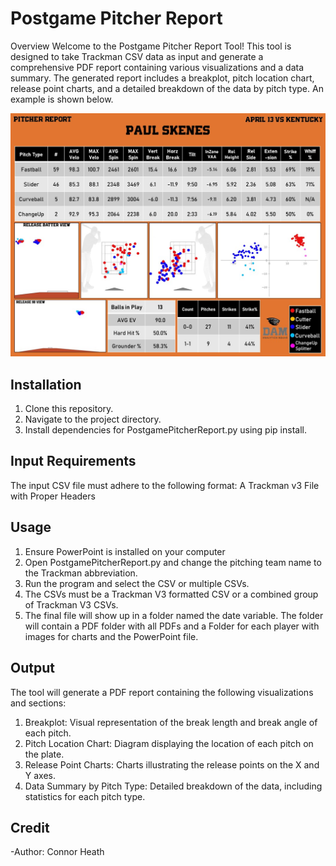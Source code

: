 # Postgame Pitcher Report
Overview
Welcome to the Postgame Pitcher Report Tool! This tool is designed to take Trackman CSV data as input and generate a comprehensive PDF report containing various visualizations and a data summary. The generated report includes a breakplot, pitch location chart, release point charts, and a detailed breakdown of the data by pitch type. An example is shown below.

![alt text](https://github.com/cheath5155/Postgame-Pitcher-Reports/blob/master/Example.jpg)

## Installation
1) Clone this repository.
2) Navigate to the project directory.
3) Install dependencies for PostgamePitcherReport.py using pip install.

## Input Requirements
The input CSV file must adhere to the following format:
A Trackman v3 File with Proper Headers

## Usage
1) Ensure PowerPoint is installed on your computer
2) Open PostgamePitcherReport.py and change the pitching team name to the Trackman abbreviation.
3) Run the program and select the CSV or multiple CSVs.
4) The CSVs must be a Trackman V3 formatted CSV or a combined group of Trackman V3 CSVs.
5) The final file will show up in a folder named the date variable. The folder will contain a PDF folder with all PDFs and a Folder for each player with images for charts and the PowerPoint file.

## Output
The tool will generate a PDF report containing the following visualizations and sections:

1) Breakplot: Visual representation of the break length and break angle of each pitch.
2) Pitch Location Chart: Diagram displaying the location of each pitch on the plate.
3) Release Point Charts: Charts illustrating the release points on the X and Y axes.
4) Data Summary by Pitch Type: Detailed breakdown of the data, including statistics for each pitch type.

## Credit
 -Author: Connor Heath
